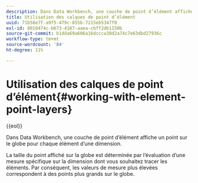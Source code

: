 ```yaml
---
description: Dans Data Workbench, une couche de point d’élément affiche un point sur le globe pour chaque élément d’une dimension.
title: Utilisation des calques de point d’élément
uuid: 71b58e7f-a9f5-479c-855b-7215eb5347f0
exl-id: 8010474c-b673-4187-aaea-cbff2db1150b
source-git-commit: b1dda69a606a16dccca30d2a74c7e63dbd27936c
workflow-type: tm+mt
source-wordcount: '84'
ht-degree: 11%

---
```


# Utilisation des calques de point d’élément{#working-with-element-point-layers}

{{eol}}

Dans Data Workbench, une couche de point d’élément affiche un point sur le globe pour chaque élément d’une dimension.

La taille du point affiché sur la globe est déterminée par l’évaluation d’une mesure spécifique sur la dimension dont vous souhaitez tracer les éléments. Par conséquent, les valeurs de mesure plus élevées correspondent à des points plus grands sur le globe.
